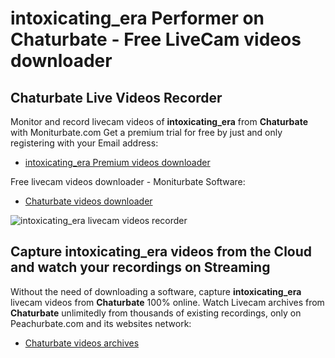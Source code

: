 # intoxicating_era Performer on Chaturbate - Free LiveCam videos downloader

## Chaturbate Live Videos Recorder

Monitor and record livecam videos of **intoxicating_era** from **Chaturbate** with Moniturbate.com
Get a premium trial for free by just and only registering with your Email address:
* [intoxicating_era Premium videos downloader](https://moniturbate.com/request-demo-licence-key.html)

Free livecam videos downloader - Moniturbate Software:
* [Chaturbate videos downloader](https://moniturbate.com/moniturbate-download-software.html)

![intoxicating_era livecam videos recorder](https://peachurnet.com/templates/moniturbate-software.png)


## Capture intoxicating_era videos from the Cloud and watch your recordings on Streaming

Without the need of downloading a software, capture **intoxicating_era** livecam videos from **Chaturbate** 100% online.
Watch Livecam archives from **Chaturbate** unlimitedly from thousands of existing recordings, only on Peachurbate.com and its websites network:
* [Chaturbate videos archives](https://peachurnet.com/)